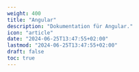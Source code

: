 ```yaml
---
weight: 400
title: "Angular"
description: "Dokumentation für Angular."
icon: "article"
date: "2024-06-25T13:47:55+02:00"
lastmod: "2024-06-25T13:47:55+02:00"
draft: false
toc: true
---
```


